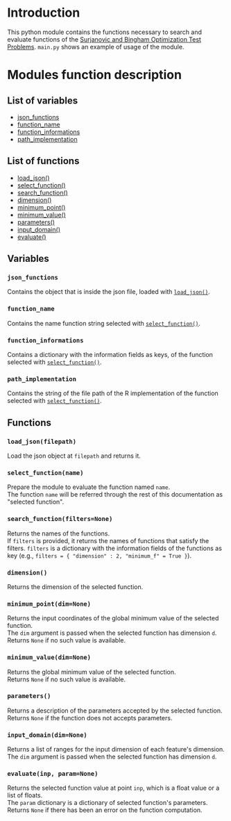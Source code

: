 # Introduction
This python module contains the functions necessary to search and evaluate functions of the [Surjanovic and Bingham Optimization Test Problems](https://www.sfu.ca/~ssurjano/optimization.html).
`main.py` shows an example of usage of the module.

# Modules function description

## List of variables
- [json_functions](#json_functions)
- [function_name](#function_name)
- [function_informations](#function_informations)
- [path_implementation](#path_implementation)

## List of functions
- [load_json()](#json_load)
- [select_function()](#select_function)
- [search_function()](#search_function)
- [dimension()](#dimension)
- [minimum_point()](#minimum_point)
- [minimum_value()](#minimum_value)
- [parameters()](#parameters)
- [input_domain()](#input_domain)
- [evaluate()](#evaluate)

## Variables
<a name="json_functions"></a>
### `json_functions`
Contains the object that is inside the json file, loaded with [`load_json()`](#load_json).

<a name="function_name"></a>
### `function_name`
Contains the name function string selected with [`select_function()`](#select_function).

<a name="function_informations"></a>
### `function_informations`
Contains a dictionary with the information fields as keys, of the function selected with [`select_function()`](#select_function).

<a name="path_implementation"></a>
### `path_implementation`
Contains the string of the file path of the R implementation of the function selected with [`select_function()`](#select_function).


## Functions

<a name="load_json"></a>
### `load_json(filepath)`
Load the json object at `filepath` and returns it.

<a name="select_function"></a>
### `select_function(name)`
Prepare the module to evaluate the function named `name`.  
The function `name` will be referred through the rest of this documentation as "selected function".

<a name="search_function"></a>
### `search_function(filters=None)`
Returns the names of the functions.  
If `filters` is provided, it returns the names of functions that satisfy the filters. `filters` is a dictionary with the information fields of the functions as key (e.g., `filters = { "dimension" : 2, "minimum_f" = True }`).

<a name="dimension"></a>
### `dimension()`
Returns the dimension of the selected function.

<a name="minimum_point"></a>
### `minimum_point(dim=None)`
Returns the input coordinates of the global minimum value of the selected function.  
The `dim` argument is passed when the selected function has dimension `d`.  
Returns `None` if no such value is available.

<a name="minimum_value"></a>
### `minimum_value(dim=None)`
Returns the global minimum value of the selected function.  
Returns `None` if no such value is available.

<a name="parameters"></a>
### `parameters()`
Returns a description of the parameters accepted by the selected function.  
Returns `None` if the function does not accepts parameters.

<a name="input_domain"></a>
### `input_domain(dim=None)`
Returns a list of ranges for the input dimension of each feature's dimension.  
The `dim` argument is passed when the selected function has dimension `d`.

<a name="evaluate"></a>
### `evaluate(inp, param=None)`
Returns the selected function value at point `inp`, which is a float value or a list of floats.  
The `param` dictionary is a dictionary of selected function's parameters.  
Returns `None` if there has been an error on the function computation.
